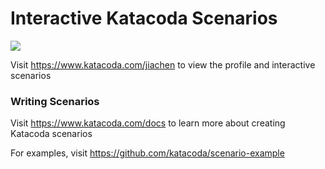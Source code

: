 # Interactive Katacoda Scenarios

[![](http://shields.katacoda.com/katacoda/jiachen/count.svg)](https://www.katacoda.com/jiachen "Get your profile on Katacoda.com")

Visit https://www.katacoda.com/jiachen to view the profile and interactive scenarios

### Writing Scenarios
Visit https://www.katacoda.com/docs to learn more about creating Katacoda scenarios

For examples, visit https://github.com/katacoda/scenario-example
